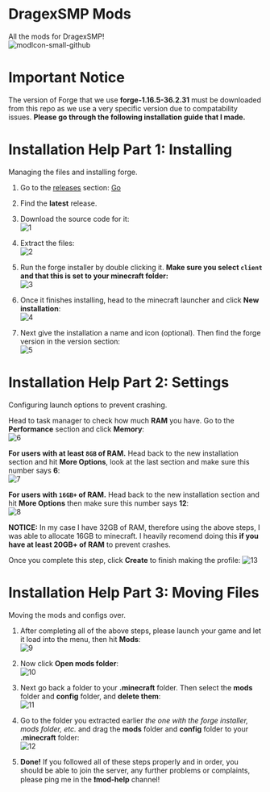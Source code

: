 # DragexSMP Mods
All the mods for DragexSMP!\
![modIcon-small-github](https://user-images.githubusercontent.com/69148063/160252228-cd261401-0f4a-49be-b181-6d627aab383f.png)

# Important Notice
The version of Forge that we use **forge-1.16.5-36.2.31** must be downloaded from this repo as we use a very specific version due to compatability issues. **Please go through the following installation guide that I made.**

# Installation Help Part 1: Installing
Managing the files and installing forge.

1. Go to the <a href="https://github.com/TheRealDezon/DragexSMP-Mods/releases" target="_blank">releases</a> section:
<a href="http://stackoverflow.com" target="_blank">Go</a>

2. Find the **latest** release.

3. Download the source code for it:\
![1](https://user-images.githubusercontent.com/69148063/160249815-13dc9601-0f29-4c49-8ae8-bf679ecd6a99.png)

4. Extract the files:\
![2](https://user-images.githubusercontent.com/69148063/160249948-a88fbae7-adbf-44b9-8ac2-565349c14536.png)

5. Run the forge installer by double clicking it. **Make sure you select `client` and that this is set to your minecraft folder:**\
![3](https://user-images.githubusercontent.com/69148063/160250094-43c9ea70-3ba7-4a9a-8f83-6bdab895f946.png)

6. Once it finishes installing, head to the minecraft launcher and click **New installation**:\
![4](https://user-images.githubusercontent.com/69148063/160250224-78807533-fe34-4816-b80d-41482f9e4d60.png)

7. Next give the installation a name and icon (optional). Then find the forge version in the version section:\
![5](https://user-images.githubusercontent.com/69148063/160250330-2134ec13-30e9-4d9a-a274-0356507071e0.png)

# Installation Help Part 2: Settings
Configuring launch options to prevent crashing.

Head to task manager to check how much **RAM** you have. Go to the **Performance** section and click **Memory**:\
![6](https://user-images.githubusercontent.com/69148063/160250478-2b6ee797-4147-45cb-bec7-58d0ab95acab.png)

**For users with at least `8GB` of RAM.** Head back to the new installation section and hit **More Options**, look at the last section and make sure this number says **6**:\
![7](https://user-images.githubusercontent.com/69148063/160250697-a7f74acd-1bf8-40ed-a151-9ba725443568.png)

**For users with `16GB+` of RAM.** Head back to the new installation section and hit **More Options** then make sure this number says **12**:\
![8](https://user-images.githubusercontent.com/69148063/160250772-f7846001-90b9-4740-b82f-bdf6d5254778.png)

**NOTICE:**
In my case I have 32GB of RAM, therefore using the above steps, I was able to allocate 16GB to minecraft. I heavily recomend doing this **if you have at least 20GB+ of RAM** to prevent crashes.

Once you complete this step, click **Create** to finish making the profile:
![13](https://user-images.githubusercontent.com/69148063/160252046-23ae4d4b-602e-4538-ae41-6b070940a292.png)

# Installation Help Part 3: Moving Files
Moving the mods and configs over.

1. After completing all of the above steps, please launch your game and let it load into the menu, then hit **Mods**:\
![9](https://user-images.githubusercontent.com/69148063/160251080-d574bc7f-26e5-4e4c-ba4f-884291b08895.png)

2. Now click **Open mods folder**:\
![10](https://user-images.githubusercontent.com/69148063/160251150-73bbc46b-94de-47b7-94b0-d3471e716d32.png)

3. Next go back a folder to your **.minecraft** folder. Then select the **mods** folder and **config** folder, and **delete them**:\
![11](https://user-images.githubusercontent.com/69148063/160251326-79e95390-cfc3-4cc2-bb8b-c1dfda414023.png)

4. Go to the folder you extracted earlier *the one with the forge installer, mods folder, etc.* and drag the **mods** folder and **config** folder to your **.minecraft** folder:\
![12](https://user-images.githubusercontent.com/69148063/160251463-edb40e12-514a-4fb6-9ef2-b33aa6b52beb.png)

5. **Done!** If you followed all of these steps properly and in order, you should be able to join the server, any further problems or complaints, please ping me in the **❗mod-help** channel!
